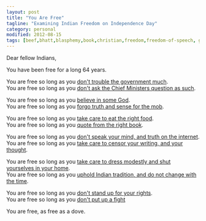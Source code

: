 ```yaml
---
layout: post
title: "You Are Free"
tagline: "Examining Indian Freedom on Independence Day"
category: personal
modified: 2012-08-15
tags: [beef,bhatt,blasphemy,book,christian,freedom,freedom-of-speech, gurgoan, independence, independence-day,india,jesus,mamata,modi,molestation,muslim,my-views,osmania,politics,public,quote,religion,rights,sentiment]
---
```


Dear fellow Indians,

You have been free for a long 64 years.

You are free so long as you [don't trouble the government much](http://www.indianexpress.com/news/gujarat-riots-whistleblower-cop-sanjeev-bhatt-arrested/853964/).<br/>
You are free so long as you [don't ask the Chief Ministers question as such](http://www.indianexpress.com/news/man-arrested-for-daring-to-question-mamata-banerjee/987058/).

You are free so long as you [believe in some God](http://nirmukta.com/2009/03/05/religions-silencing-dissent-the-global-resurgence-of-blasphemy-laws/).<br/>
You are free so long as you [forgo truth and sense for the mob](http://www.alarabiya.net/articles/2012/05/27/216761.html).

You are free so long as you [take care to eat the right food](http://www.thehindu.com/news/cities/Hyderabad/article3318160.ece).<br/>
You are free so long as you [quote from the right book](http://en.wikipedia.org/wiki/2010_assault_in_Kerala).

You are free so long as you [don't speak your mind, and truth on the internet](http://kafila.org/2012/01/11/invisible-censorship-how-the-government-censors-without-being-seen-pranesh-prakash).<br/>
You are free so long as you [take care to censor your writing, and your thought](http://news.bbc.co.uk/2/hi/south_asia/8211038.stm).

You are free so long as you [take care to dress modestly and shut yourselves in your home](http://storyful.com/stories/22662).<br/>
You are free so long as you [uphold Indian tradition, and do not change with the time](http://en.wikipedia.org/wiki/2009_Mangalore_pub_attack).

You are free so long as you [don't stand up for your rights](http://www.google.co.in/url?sa=t&rct=j&q=&esrc=s&source=web&cd=13&ved=0CJYBEBYwDA&url=http%3A%2F%2Findiatoday.intoday.in%2Fstory%2Fmanipur-iron-lady-irom-sharmila-fast%2F1%2F158841.html&ei=R3IrUMaAH8nJrAfmk4HwBg&usg=AFQjCNHzqE2OgQPqw8GbynJKaHC3i0-MTQ&sig2=VOc7RsXdj8vyXEo8ehFH9w).<br/>
You are free so long as you [don't put up a fight](http://www.google.co.in/url?sa=t&rct=j&q=&esrc=s&source=web&cd=1&sqi=2&ved=0CFcQFjAA&url=http%3A%2F%2Fen.wikipedia.org%2Fwiki%2FNandigram_violence&ei=wHMrUInjGs_trQeBr4GoBQ&usg=AFQjCNH5-D7b_TrgUibe3jTqqDsm6_ydbw&sig2=dDOfwCiHy2KosWF_3BwLgg)

You are free, as free as a dove.
